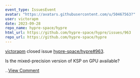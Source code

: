 ```yaml
---
event_type: IssuesEvent
avatar: "https://avatars.githubusercontent.com/u/50467563?"
user: victorapm
date: 2023-09-28
repo_name: hypre-space/hypre
html_url: https://github.com/hypre-space/hypre/issues/963
repo_url: https://github.com/hypre-space/hypre
---
```


<a href='https://github.com/victorapm' target='_blank'>victorapm</a> closed issue <a href='https://github.com/hypre-space/hypre/issues/963' target='_blank'>hypre-space/hypre#963</a>.

<p>Is the mixed-precision version of KSP on GPU available?</p><small>...</small><a href='https://github.com/hypre-space/hypre/issues/963' target='_blank'>View Comment</a>
